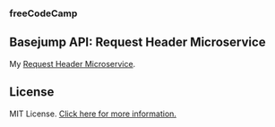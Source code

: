 ### freeCodeCamp

## Basejump API: Request Header Microservice

My [Request Header Microservice](https://mars "Request Header Microservice").

## License

MIT License. [Click here for more information.](LICENSE.md)
